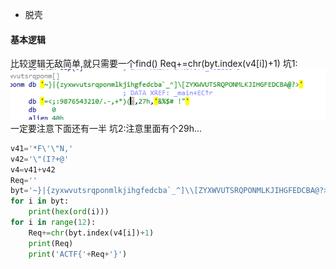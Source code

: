 - 脱壳
#### 基本逻辑
比较逻辑无敌简单,就只需要一个find()
    Req+=chr(byt.index(v4[i])+1)
坑1:
![](1.png)
一定要注意下面还有一半
坑2:注意里面有个29h...
```python
v41='*F\'\"N,'
v42='\"(I?+@'
v4=v41+v42
Req=''
byt='~}|{zyxwvutsrqponmlkjihgfedcba`_^]\\[ZYXWVUTSRQPONMLKJIHGFEDCBA@?>=<;:9876543210/.-,+*)(\'&%$# !\"'
for i in byt:
    print(hex(ord(i)))
for i in range(12):
    Req+=chr(byt.index(v4[i])+1)
    print(Req)
    print('ACTF{'+Req+'}')
```